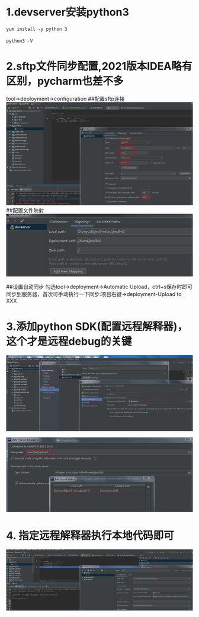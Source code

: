 # 1.devserver安装python3
```shell
yum install -y python 3

python3 -V
```
# 2.sftp文件同步配置,2021版本IDEA略有区别，pycharm也差不多
tool->deployment->configuration
##配置sftp连接
![](doc-resource/idea-sftp.png)
##配置文件映射
![](doc-resource/sftp-file-mapping.png)

##设置自动同步
勾选tool->deployment->Automatic Upload，ctrl+s保存时即可同步到服务器，首次可手动执行一下同步:项目右键->deployment-Upload to XXX

# 3.添加python SDK(配置远程解释器)，这个才是远程debug的关键

![](doc-resource/python-ssh远程解释器.png)

![](doc-resource/python-ssh远程解释器2.png)

# 4. 指定远程解释器执行本地代码即可

![](doc-resource/指定远程解释器执行本地代码.png)

